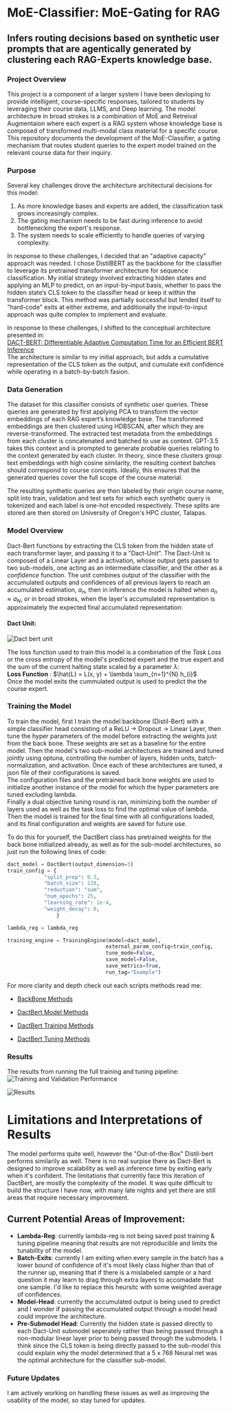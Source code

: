 # MoE-Classifier: MoE-Gating for RAG
Infers routing decisions based on synthetic user prompts that are agentically generated by clustering each RAG-Experts knowledge base.
---

### Project Overview
This project is a component of a larger system I have been devloping to provide intelligent, course-specific responses, tailored to students by leveraging their course data, LLMS, and Deep learning.
The model architecture in broad strokes is a combination of MoE and Retreival Augmentaion where each expert is a RAG system whose knowledge base is composed of transformed multi-modal class material for a specific course.
This repository documents the development of the MoE-Classifier, a gating mechanism that routes student queries to the expert model trained on the relevant course data for their inquiry.

### Purpose
Several key challenges drove the architecture architectural decisions for this model:
1. As more knowledge bases and experts are added, the classification task grows increasingly complex.
2. The gating mechanism needs to be fast during inference to avoid bottlenecking the expert's response.
3. The system needs to scale efficiently to handle queries of varying complexity.

In response to these challenges, I decided that an "adaptive capacity" approach was needed. I chose DistilBERT as the backbone for the classifier to leverage its pretrained transformer architecture for sequence classification. 
My initial strategy involved extracting hidden states and applying an MLP to predict, on an input-by-input basis, whether to pass the hidden state’s CLS token to the classifier head or keep it within the transformer block.
This method was partially successful but lended itself to "hard-code" exits at either extreme, and additionally the input-to-input approach was quite complex to implement and evaluate.  

In response to these challenges, I shifted to the conceptual architecture presented in:  
[DACT-BERT: Differentiable Adaptive Computation Time for an Efficient BERT Inference](https://arxiv.org/abs/2109.11745)  
The architecture is similar to my initial approach, but adds a cumulative representation of the CLS token as the output, and cumulate exit confidence while operating in a batch-by-batch fasion.
 
   
### Data Generation
The dataset for this classifier consists of synthetic user queries. These queries are generated by first applying PCA to transform the vector embeddings of each RAG expert’s knowledge base. The transformed embeddings are then clustered using HDBSCAN, after which they are reverse-transformed. The extracted test metadata from the embeddings from each cluster is concatenated and batched to use as context. GPT-3.5 takes this context and is prompted to generate probable queries relating to the context generated by each cluster. In theory, since these clusters group text embeddings with high cosine similarity, the resulting context batches should correspond to course concepts. Ideally, this ensures that the generated queries cover the full scope of the course material.

The resulting synthetic queries are then labeled by their origin course name, split into train, validation and test sets for which  each synthetic query is tokenized and each label is one-hot encoded respectively. 
These splits are stored are then stored on University of Oregon's HPC cluster, Talapas. 

### Model Overview 
Dact-Bert functions by extracting the CLS token from the hidden state of each transformer layer, and passing it to a "Dact-Unit". The Dact-Unit is composed of a Linear Layer and a activation, whose output gets passed to two sub-models, one acting as an intermediate classifier, and the other as a *confidence* function. The unit combines output of the classifier with the accumulated outputs and confidences of all previous layers to reach an accumulated estimation, $a_{n}$, then in inference the model is halted when $a_{n} ≈ a_{N}$, or in broad strokes, when the layer's accumulated representation is approximately the expected final accumulated representation: 

#### Dact Unit:
![Dact bert unit](Images/Screenshot%202025-03-15%20at%207.21.07%20PM.png)

The loss function used to train this model is a combination of the *Task Loss* or the cross entropy of the model's predicted expert and the true expert and the sum of the current halting state scaled by a parameter $\lambda$:  
**Loss Function** : $\hat{L} = L(x, y) + \lambda \sum_{n=1}^{N} h_{i}$  
Once the model exits the cummulated output is used to predict the the course expert.

### Training the Model  
To train the model, first I train the model backbone (Distil-Bert) with a simple classifier head consisting of a ReLU -> Dropout -> Linear Layer, then tune the hyper parameters of the model before extracting the weights just from the back bone. These weights are set as a baseline for the entire model. Then the model's two sub-model architectures are trained and tuned jointly using optuna, controlling the number of layers, hidden units, batch-normalization, and activation. Once each of these architectures are tuned, a json file of their configurations is saved.  
The configuration files and the pretrained back bone weights are used to initialize another instance of the model for which the hyper parameters are tuned excluding lambda.  
Finally a dual objective tuning round is ran, minimizing both the number of layers used as well as the task loss to find the optimal value of lambda.  
Then the model is trained for the final time with all configurations loaded, and its final configuration and weights are saved for future use.  

To do this for yourself, the DactBert class has pretrained weights for the back bone initialized already, as well as for the sub-model architectures, so just run the following lines of code:


```python
dact_model = DactBert(output_dimension=3)
train_config = {
            "split_prop": 0.3,
            "batch_size": 128,
            "reduction": "sum",
            "num_epochs": 25,
            "learning_rate": 1e-4,
            "weight_decay": 0,
                }  

lambda_reg = lambda_reg

training_engine = TrainingEngine(model=dact_model,
                                external_param_config=train_config,
                                tune_mode=False, 
                                save_model=False,
                                save_metrics=True,
                                run_tag="Example")

```

For more clarity and depth check out each scripts methods read me:  

- [BackBone Methods](Models/BackBone/back_bone.md)  

- [DactBert Model Methods](Models/DactBert/dact_bert.md)  

- [DactBert Training Methods](Models/DactBert/training_engine.md)  

- [DactBert Tuning Methods](Models/Dactbert/tuning_engine.md)




### Results
The results from running the full training and tuning pipeline:  
![Training and Validation Performance](Images/training_validation_plot.png)
  
![Results](Images/Screenshot%202025-03-15%20at%206.49.45%20PM.png)


# Limitations and Interpretations of Results  
The model performs quite well, however the "Out-of-the-Box" Distil-bert performs similarily as well. There is no real surpise there as Dact-Bert is designed to improve scalability as well as inference time by exiting early when it's confident. The limitations that currently face this iteration of DactBert, are mostly the complexity of the model. It was quite difficult to build the structure I have now, with many late nights and yet there are still areas that require necessary improvement. 

## Current Potential Areas of Improvement:  
- **Lambda-Reg**: currently lambda-reg is not being saved post training & tuning pipeline meaning that results are not reproducible and limits the tunability of the model.
- **Batch-Exits**: currently I am exiting when every sample in the batch has a lower bound of confidence of it's most likely class higher than that of the runner up, meaning that if there is a  mislabeled sample or a hard question it may learn to drag through extra layers to accomadate that one sample. I'd like to replace this heursitc with some weighted average of confidences.  
- **Model-Head**: currently the accumulated output is being used to predict and I wonder if passing the accumulated output through a model head could improve the architecture.  
- **Pre-Submodel Head**: Currently the hidden state is passed directly to each Dact-Unit submodel seperately rather than being passed through a non-modular linear layer prior to being passed through the submodels. I think since the CLS token is being directly passed to the sub-model this could explain why the model determined that a 5 x 768 Neural net was the optimal architecture for the classifier sub-model.


### Future Updates
I am actively working on handling these issues as well as improving the usability of the model, so stay tuned for updates.
